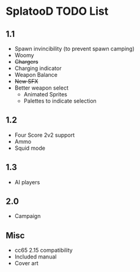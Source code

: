 # SplatooD TODO List

## 1.1

- Spawn invincibility (to prevent spawn camping)
- Woomy
- ~~Chargers~~
- Charging indicator
- Weapon Balance
- ~~New SFX~~
- Better weapon select
  - Animated Sprites
  - Palettes to indicate selection

## 1.2

- Four Score 2v2 support
- Ammo
- Squid mode

## 1.3

- AI players

## 2.0

- Campaign

## Misc

- cc65 2.15 compatibility
- Included manual
- Cover art
